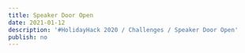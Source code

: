 ```yaml
---
title: Speaker Door Open
date: 2021-01-12
description: '#HolidayHack 2020 / Challenges / Speaker Door Open'
publish: no
---
```


